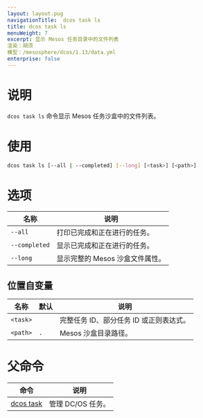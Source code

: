 ```yaml
---
layout: layout.pug
navigationTitle:  dcos task ls
title: dcos task ls
menuWeight: 7
excerpt: 显示 Mesos 任务目录中的文件列表
渲染：胡须
模型：/mesosphere/dcos/1.13/data.yml
enterprise: false
---
```


# 说明
`dcos task ls` 命令显示 Mesos 任务沙盒中的文件列表。

# 使用

```bash
dcos task ls [--all | --completed] [--long] [<task>] [<path>]
```

# 选项

| 名称 | 说明 |
|---------|-------------|
| `--all` | 打印已完成和正在进行的任务。|
| `--completed` | 显示已完成和正在进行的任务。|
| `--long` | 显示完整的 Mesos 沙盒文件属性。|

## 位置自变量

| 名称 | 默认 | 说明 |
|---------|-------------|-------------|
| `<task>` | | 完整任务 ID、部分任务 ID 或正则表达式。|
| `<path>` | `.` | Mesos 沙盒目录路径。 |

# 父命令

| 命令 | 说明 |
|---------|-------------|
| [dcos task](/mesosphere/dcos/1.13/cli/command-reference/dcos-task/) | 管理 DC/OS 任务。|
